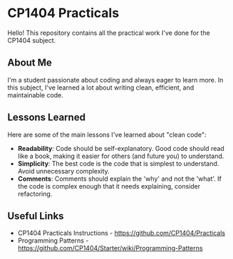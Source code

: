 # CP1404 Practicals

Hello! This repository contains all the practical work I've done for the CP1404 subject. 

## About Me

I'm a student passionate about coding and always eager to learn more. In this subject, I've learned a lot about writing clean, efficient, and maintainable code.

## Lessons Learned

Here are some of the main lessons I've learned about "clean code":

- **Readability**: Code should be self-explanatory. Good code should read like a book, making it easier for others (and future you) to understand.
- **Simplicity**: The best code is the code that is simplest to understand. Avoid unnecessary complexity.
- **Comments**: Comments should explain the 'why' and not the 'what'. If the code is complex enough that it needs explaining, consider refactoring.

## Useful Links

- CP1404 Practicals Instructions - https://github.com/CP1404/Practicals
- Programming Patterns - https://github.com/CP1404/Starter/wiki/Programming-Patterns

